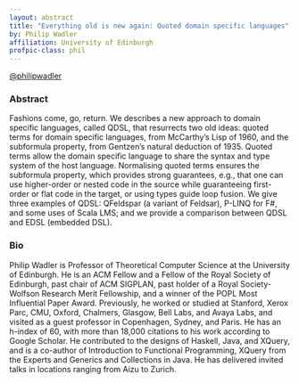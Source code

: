 ```yaml
---
layout: abstract
title: "Everything old is new again: Quoted domain specific languages"
by: Philip Wadler
affiliation: University of Edinburgh
profpic-class: phil
---
```


[@philipwadler](https://twitter.com/philipwadler)


### Abstract 

Fashions come, go, return. We describes a new approach to domain specific languages, called QDSL, that resurrects two old ideas: quoted terms for domain specific languages, from McCarthy’s Lisp of 1960, and the subformula property, from Gentzen’s natural deduction of 1935. Quoted terms allow the domain specific language to share the syntax and type system of the host language. Normalising quoted terms ensures the subformula property, which provides strong guarantees, e.g., that one can use higher-order or nested code in the source while guaranteeing first-order or flat code in the target, or using types guide loop fusion. We give three examples of QDSL: QFeldspar (a variant of Feldsar), P-LINQ for F#, and some uses of Scala LMS; and we provide a comparison between QDSL and EDSL (embedded DSL).

### Bio

Philip Wadler is Professor of Theoretical Computer Science at the University of Edinburgh. He is an ACM Fellow and a Fellow of the Royal Society of Edinburgh, past chair of ACM SIGPLAN, past holder of a Royal Society-Wolfson Research Merit Fellowship, and a winner of the POPL Most Influential Paper Award. Previously, he worked or studied at Stanford, Xerox Parc, CMU, Oxford, Chalmers, Glasgow, Bell Labs, and Avaya Labs, and visited as a guest professor in Copenhagen, Sydney, and Paris. He has an h-index of 60, with more than 18,000 citations to his work according to Google Scholar. He contributed to the designs of Haskell, Java, and XQuery, and is a co-author of Introduction to Functional Programming, XQuery from the Experts and Generics and Collections in Java. He has delivered invited talks in locations ranging from Aizu to Zurich.

